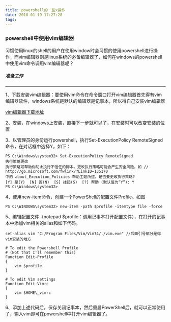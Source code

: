 ```yaml
---
title: powershell的一些x操作
date: 2018-01-19 17:27:28
tags:
---
```

### powershell中使用vim编辑器
习惯使用linux的shell的用户在使用window时会习惯的使用powershell进行操作，而vim编辑器则是linux系统的必备编辑器了，如何在windows的powershell中使用vim命令调用vim编辑器呢？

<!---more--->
##### 准备工作
---
1、下载安装vim编辑器：要使用vim命令在命令窗口打开vim编辑器首先得有vim编辑器软件，windows系统是默认的编辑器是记事本，所以得自己安装vim编辑器

[vim编辑器下载地址](https://en.softonic.com/download/vim/windows/post-download?sl=1)

2、安装，在windows上安装，直接下一步就可以了，在安装时可以改变安装的位置

3、以管理员的身份运行powershell，执行Set-ExecutionPolicy RemoteSigned命令，在对话框中选择Y，如下：


```
PS C:\Windows\system32> Set-ExecutionPolicy RemoteSigned
执行策略更改
执行策略可帮助你防止执行不信任的脚本。更改执行策略可能会产生安全风险，如 // http://go.microsoft.com/fwlink/?LinkID=135170
中的 about_Execution_Policies 帮助主题所述。是否要更改执行策略?
[Y] 是(Y)  [N] 否(N)  [S] 挂起(S)  [?] 帮助 (默认值为“Y”): Y
PS C:\Windows\system32>
```
4、使用new-item命令，创建一个PowerShell的配置文件Profile。如图

```
PS C:\WINDOWS\system32> new-item -path $profile -itemtype file -force
```
5、编辑配置文件（notepad $profile：调用记事本打开配置文件），在打开的记事本中添加vim相关的alias和如下代码。
```
set-alias vim "C:/Program Files/Vim/Vim74/./vim.exe" //后面引号部分是你vim安装的地方

# To edit the Powershell Profile
# (Not that I'll remember this)
Function Edit-Profile
{
    vim $profile
}

# To edit Vim settings
Function Edit-Vimrc
{
    vim $HOME\_vimrc
}
```
6、添加上述代码后，保存关闭记事本，然后重启PowerShell后，就可以正常使用了，输入vim即可在powershell中打开vim编辑器了。
